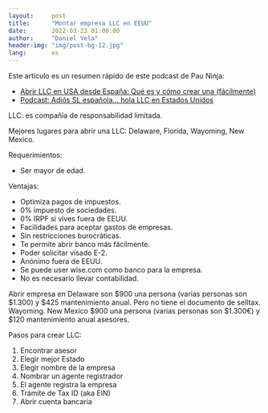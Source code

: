 ```yaml
---
layout:     post
title:      "Montar empresa LLC en EEUU"
date:       2022-03-23 01:00:00
author:     "Daniel Vela"
header-img: "img/post-bg-12.jpg"
lang:       es
---
```


Este artículo es un resumen rápido de este podcast de Pau Ninja:

- [Abrir LLC en USA desde España: Qué es y cómo crear una (fácilmente)](https://capitalistalibre.com/abrir-llc-en-usa-desde-espana/)
- [Podcast: Adiós SL española... hola LLC en Estados Unidos](https://podcast-espana.es/podcast/pau-ninja-el-podcast/adios-sl-espanola-hola-llc-en-estados-unidos)

LLC: es compañía de responsabilidad limitada.

Mejores lugares para abrir una LLC: Delaware, Florida, Wayoming, New Mexico.

Requerimientos:
- Ser mayor de edad.

Ventajas:
- Optimiza pagos de impuestos.
- 0% impuesto de sociedades.
- 0% IRPF si vives fuera de EEUU.
- Facilidades para aceptar gastos de empresas.
- Sin restricciones burocráticas.
- Te permite abrir banco más fácilmente.
- Poder solicitar visado E-2.
- Anónimo fuera de EEUU.
- Se puede user wise.com como banco para la empresa.
- No es necesario llevar contabilidad.

Abrir empresa en Delaware son $900 una persona (varias personas son $1.300) y $425 mantenimiento anual. Pero no tiene el documento de selltax. Wayoming. New Mexico  $900 una persona (varias personas son $1.300€) y $120 mantenimiento anual asesores.

Pasos para crear LLC:
1. Encontrar asesor
2. Elegir mejor Estado 
3. Elegir nombre de la empresa
4. Nombrar un agente registrador
5. El agente registra la empresa
6. Trámite de Tax ID (aka EIN)
7. Abrir cuenta bancaria

